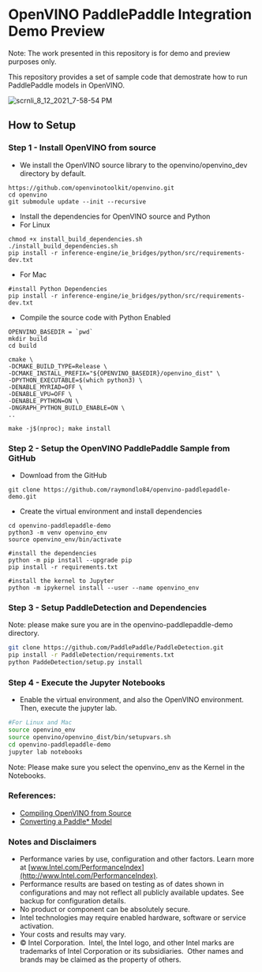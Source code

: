 # OpenVINO PaddlePaddle Integration Demo Preview

Note: The work presented in this repository is for demo and preview purposes only. 

This repository provides a set of sample code that demostrate how to run PaddlePaddle models in OpenVINO. 

![scrnli_8_12_2021_7-58-54 PM](https://user-images.githubusercontent.com/1720147/129298808-b084d7fb-9585-404b-95f9-c4346c21da6b.png)

## How to Setup

### Step 1 - Install OpenVINO from source
- We install the OpenVINO source library to the openvino/openvino_dev directory by default. 

```
https://github.com/openvinotoolkit/openvino.git
cd openvino
git submodule update --init --recursive
```

- Install the dependencies for OpenVINO source and Python
- For Linux
```
chmod +x install_build_dependencies.sh
./install_build_dependencies.sh
pip install -r inference-engine/ie_bridges/python/src/requirements-dev.txt
```

- For Mac
```
#install Python Dependencies
pip install -r inference-engine/ie_bridges/python/src/requirements-dev.txt
```

- Compile the source code with Python Enabled

```
OPENVINO_BASEDIR = `pwd`
mkdir build
cd build

cmake \
-DCMAKE_BUILD_TYPE=Release \
-DCMAKE_INSTALL_PREFIX="${OPENVINO_BASEDIR}/openvino_dist" \
-DPYTHON_EXECUTABLE=$(which python3) \
-DENABLE_MYRIAD=OFF \
-DENABLE_VPU=OFF \
-DENABLE_PYTHON=ON \
-DNGRAPH_PYTHON_BUILD_ENABLE=ON \
..

make -j$(nproc); make install
```

### Step 2 - Setup the OpenVINO PaddlePaddle Sample from GitHub

- Download from the GitHub
```
git clone https://github.com/raymondlo84/openvino-paddlepaddle-demo.git
```

- Create the virtual environment and install dependencies
```
cd openvino-paddlepaddle-demo
python3 -m venv openvino_env
source openvino_env/bin/activate

#install the dependencies
python -m pip install --upgrade pip
pip install -r requirements.txt

#install the kernel to Jupyter
python -m ipykernel install --user --name openvino_env
```

### Step 3 - Setup PaddleDetection and Dependencies
Note: please make sure you are in the openvino-paddlepaddle-demo directory.
```sh
git clone https://github.com/PaddlePaddle/PaddleDetection.git
pip install -r PaddleDetection/requirements.txt
python PaddeDetection/setup.py install
```

### Step 4 - Execute the Jupyter Notebooks
- Enable the virtual environment, and also the OpenVINO environment. Then, execute the jupyter lab.   
```sh 
#For Linux and Mac
source openvino_env
source openvino/openvino_dist/bin/setupvars.sh
cd openvino-paddlepaddle-demo
jupyter lab notebooks
```

Note: Please make sure you select the openvino_env as the Kernel in the Notebooks.

### References:
- [Compiling OpenVINO from Source](https://github.com/openvinotoolkit/openvino/wiki/BuildingCode)
- [Converting a Paddle* Model]( https://github.com/openvinotoolkit/openvino/blob/35e6c51fc0871bade7a2c039a19d8f5af9a5ea9e/docs/MO_DG/prepare_model/convert_model/Convert_Model_From_Paddle.md)

### Notes and Disclaimers
* Performance varies by use, configuration and other factors. Learn more at [www.Intel.com/PerformanceIndex](http://www.Intel.com/PerformanceIndex).
* Performance results are based on testing as of dates shown in configurations and may not reflect all publicly available updates.  See backup for configuration details.  
* No product or component can be absolutely secure. 
* Intel technologies may require enabled hardware, software or service activation.
* Your costs and results may vary. 
* © Intel Corporation.  Intel, the Intel logo, and other Intel marks are trademarks of Intel Corporation or its subsidiaries.  Other names and brands may be claimed as the property of others. 
